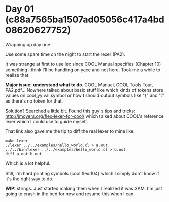 # Day 01 (c88a7565ba1507ad05056c417a4bd08620627752)

Wrapping up day one.

Use some spare time on the night to start the lexer (PA2).

It was strange at first to use lex since COOL Manual specifies (Chapter 10)
something I think I'll be handling on yacc and not here. Took me a while
to realize that.

**Major issue:** __understand what to do__. COOL Manual, COOL Tools Tour,
PA2.pdf... Nowhere talked about basic stuff like which kinds of tokens
store values on cool_yylval.symbol or how I should output symbols like
"{" and ":" as there's no token for that.

Solution? Searched a little bit. Found this guy's tips and tricks:
http://jmoyers.org/flex-lexer-for-cool/ which talked about COOL's
reference lexer which I could use to guide myself.

That link also gave me the tip to diff the real lexer to mine like:

```
make lexer
./lexer ../../examples/hello_world.cl > a.out
../../bin/lexer ../../examples/hello_world.cl > b.out
diff a.out b.out
```

Which is a lot helpful.

Still, I'm hard printing symbols (cool.flex:104) which I simply don't
know if it's the right way to do.

**WIP:** strings. Just started making them when I realized it was 3AM. I'm
just going to crash in the bed for now and resume this when I can.
